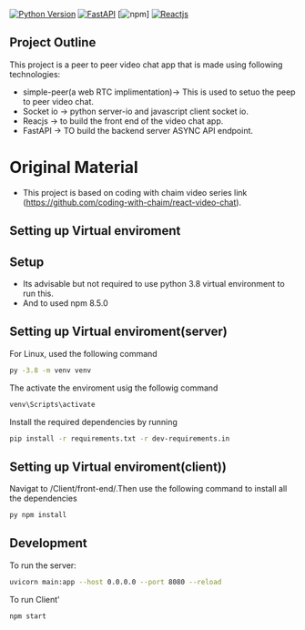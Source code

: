 [![Python Version](https://img.shields.io/badge/python-3.8-blue?logo=Python&logoColor=yellow)](https://docs.python.org/3.8/)
[![FastAPI](https://img.shields.io/badge/FastAPI-0.68.0-009688?logo=FastAPI&labelColor=white)](https://fastapi.tiangolo.com/)
[![npm](https://img.shields.io/npm/v/simple-peer.svg)]
[![Reactjs](https://camo.githubusercontent.com/4e4a3b5c3e9c00501ec866e2f2466c5a6032f838aca5f2cf3b14450e39e8a2f0/68747470733a2f2f696d672e736869656c64732e696f2f62616467652f72656163742532302d2532333230323332612e7376673f267374796c653d666f722d7468652d6261646765266c6f676f3d7265616374266c6f676f436f6c6f723d253233363144414642)](https://reactjs.org/)



## Project Outline
This project is a peer to peer video chat app that is made using following technologies:
- simple-peer(a web RTC implimentation)-> This is used to setuo the peep to peer video chat.
- Socket io -> python server-io and javascript client socket io.
- Reacjs -> to build the front end of the video chat app.
- FastAPI -> TO build the backend server ASYNC API endpoint.
# Original Material
- This project is based on coding with chaim video series link (https://github.com/coding-with-chaim/react-video-chat).
## Setting up Virtual enviroment
## Setup

- Its advisable but not required to use python 3.8 virtual environment to run this. 
- And to used npm 8.5.0
## Setting up Virtual enviroment(server)

For Linux, used the following command
```sh
py -3.8 -m venv venv 
```
The activate the enviroment usig the followig command
```sh
venv\Scripts\activate 
```
Install the required dependencies by running

```sh
pip install -r requirements.txt -r dev-requirements.in
```
## Setting up Virtual enviroment(client))

Navigat to /Client/front-end/.Then use the following command to install all the dependencies
```sh
py npm install
```

## Development

To run the server:

```sh
uvicorn main:app --host 0.0.0.0 --port 8080 --reload
```
To run Client'
```sh
npm start
```
